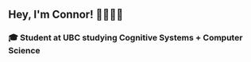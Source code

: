 ## Hey, I'm Connor! 👋👨🏻‍💻
<!--
[![Personal Banner](https://github.com/user-attachments/assets/b3219d16-7a5c-4030-afb4-96477ed3d7a5)](https://www.linkedin.com/in/conryoung)
-->
<!--
<h3 align="center">
-->
<h3>
 <b>🎓 Student at UBC studying Cognitive Systems + Computer Science</b>
</h3>

<!--
- 👨‍💻 You can find all my projects at [https://www.youngconnor.com](https://youngconnor.com)
-->
<!--
### Feel free to connect with me:

[![LinkedIn](https://skillicons.dev/icons?i=linkedin)](https://www.linkedin.com/in/conryoung)
-->


<!-- ### Languages and Tools: -->
<!-- [![My Skills](https://skillicons.dev/icons?i=py,js,ts,react,c,java,html,css,django,git,nodejs,firebase,tailwind,docker&perline=7)](https://github.com/youngconnorr/) -->

<!--
[![GitHub Streak](https://streak-stats.demolab.com?user=youngconnorr)](https://www.linkedin.com/in/conryoung)

For the icons:

https://github.com/tandpfun/skill-icons?tab=readme-ov-file




- A stock analyzer using **Python**, **Pandas**, and the **Yahoo Finance API** 💰📈
- Focusing on the **Software Development Life Cycle** (SDLC)
  -  **GitHub Actions** 🚀 
  -  **PyTest** ✅ 
  -  **AWS** 📡
  -  **Docker** 🐋
-->
<!--
### Check out my recent projects:
- An [AI Travel Helper](https://github.com/youngconnorr/PathFinder/) generating itineraries for unsure travellers ✈️
  - **React** | **Django** | **PostgreSQL** | **OpenAI API** | **CSS**
- A [Gym Progress Tracker](https://github.com/youngconnorr/Liftify)) showing my recent shots 🏋️
  - **Java** | **JSON** | **JUnit** | **Java Swing**  
-->



<!--
**youngconnorr/youngconnorr** is a ✨ _special_ ✨ repository because its `README.md` (this file) appears on your GitHub profile.

Here are some ideas to get you started:

- 🔭 I’m currently working on ...
- 🌱 I’m currently learning ...
- 👯 I’m looking to collaborate on ...
- 🤔 I’m looking for help with ...
- 💬 Ask me about ...
- 📫 How to reach me: ...
- 😄 Pronouns: ...
- ⚡ Fun fact: ...
-->
